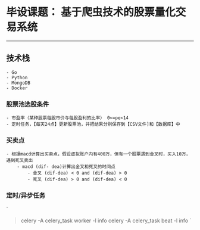 # 毕设课题： 基于爬虫技术的股票量化交易系统

------

## 技术栈

    - Go
    - Python
    - MongoDB
    - Docker

### 股票池选股条件

    - 市盈率（某种股票每股市价与每股盈利的比率） 0<=pe<14
    - 定时任务，【每天24点】更新股票池，并把结果分别保存到【CSV文件]和【数据库】中

### 买卖点

    - 根据macd计算出买卖点，假设虚拟账户内有400万，但有一个股票遇到金叉时，买入10万，遇到死叉卖出
        - macd (dif- dea)计算出金叉和死叉的时间点
            - 金叉 (dif-dea) < 0 and (dif-dea) > 0
            - 死叉 (dif-dea) > 0 and (dif-dea) < 0

### 定时/异步任务
`
> celery -A celery_task worker -l info
> celery -A celery_task beat -l info
`